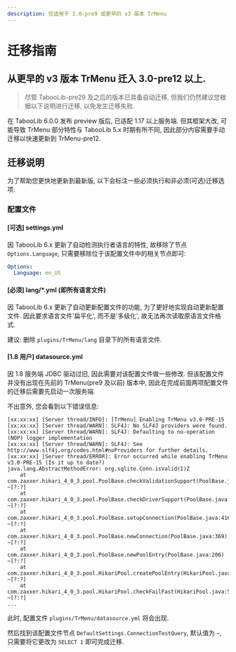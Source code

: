 ```yaml
---
description: 仅适用于 3.0-pre9 或更早的 v3 版本 TrMenu
---
```


# 迁移指南

## 从更早的 v3 版本 TrMenu 迁入 3.0-pre12 以上.
> 尽管 TabooLib-pre29 及之后的版本已具备自动迁移, 但我们仍然建议您根据以下说明进行迁移, 以免发生迁移失败.

在 TabooLib 6.0.0 发布 preview 版后, 已适配 1.17 以上服务端.
但其框架大改, 可能导致 TrMenu 部分特性与 TabooLib 5.x 时期有所不同,
因此部分内容需要手动迁移以快速更新到 TrMenu-pre12.

## 迁移说明
为了帮助您更快地更新到最新版, 以下会标注一些必须执行和非必须(可选)迁移选项.
### 配置文件
#### [可选] settings.yml
因 TabooLib 6.x 更新了自动检测执行者语言的特性, 故移除了节点 `Options.Language`,
只需要移除位于该配置文件中的相关节点即可:
```yaml
Options:
  Language: en_US
```
#### [必须] lang/*.yml (即所有语言文件)
因 TabooLib 6.x 更新了自动更新配置文件的功能, 为了更好地实现自动更新配置文件.
因此要求语言文件'扁平化', 而不是'多级化', 故无法再次读取原语言文件格式.

建议: 删除 `plugins/TrMenu/lang` 目录下的所有语言文件.
#### [1.8 用户] datasource.yml
因 1.8 服务端 JDBC 驱动过旧, 因此需要对该配置文件做一些修改.
但该配置文件并没有出现在先前的 TrMenu(pre9 及以前) 版本中, 因此在完成前面两项配置文件的迁移后需要先启动一次服务端.

不出意外, 您会看到以下错误信息:
```
[xx:xx:xx] [Server thread/INFO]: [TrMenu] Enabling TrMenu v3.0-PRE-15
[xx:xx:xx] [Server thread/WARN]: SLF4J: No SLF4J providers were found.
[xx:xx:xx] [Server thread/WARN]: SLF4J: Defaulting to no-operation (NOP) logger implementation
[xx:xx:xx] [Server thread/WARN]: SLF4J: See http://www.slf4j.org/codes.html#noProviders for further details.
[xx:xx:xx] [Server thread/ERROR]: Error occurred while enabling TrMenu v3.0-PRE-15 (Is it up to date?)
java.lang.AbstractMethodError: org.sqlite.Conn.isValid(I)Z
	at com.zaxxer.hikari_4_0_3.pool.PoolBase.checkValidationSupport(PoolBase.java:464) ~[?:?]
	at com.zaxxer.hikari_4_0_3.pool.PoolBase.checkDriverSupport(PoolBase.java:447) ~[?:?]
	at com.zaxxer.hikari_4_0_3.pool.PoolBase.setupConnection(PoolBase.java:416) ~[?:?]
	at com.zaxxer.hikari_4_0_3.pool.PoolBase.newConnection(PoolBase.java:369) ~[?:?]
	at com.zaxxer.hikari_4_0_3.pool.PoolBase.newPoolEntry(PoolBase.java:206) ~[?:?]
	at com.zaxxer.hikari_4_0_3.pool.HikariPool.createPoolEntry(HikariPool.java:476) ~[?:?]
	at com.zaxxer.hikari_4_0_3.pool.HikariPool.checkFailFast(HikariPool.java:561) ~[?:?]
...
```
此时, 配置文件 `plugins/TrMenu/datasource.yml` 将会出现.

然后找到该配置文件节点 `DefaultSettings.ConnectionTestQuery`, 默认值为 `~`, 只需要将它更改为 `SELECT 1` 即可完成迁移.
